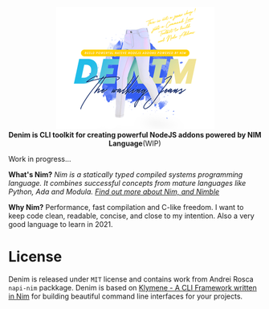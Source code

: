 <p align="center"><img src=".github/denim.png" height="242px" alt="DENIM - CLI Toolkit to build cool NodeJS addons Powered by NIM language"><br>
    <strong>Denim is CLI toolkit for creating powerful NodeJS addons powered by NIM Language</strong>(WIP)</p>

Work in progress...

**What's Nim?**
_Nim is a statically typed compiled systems programming language. It combines successful concepts from mature languages like Python, Ada and Modula. [Find out more about Nim, and Nimble](https://nim-lang.org/)_

**Why Nim?**
Performance, fast compilation and C-like freedom. I want to keep code clean, readable, concise, and close to my intention. Also a very good language to learn in 2021.

# License
Denim is released under <code>MIT</code> license and contains work from Andrei Rosca `napi-nim` packkage. Denim is based on [Klymene - A CLI Framework written in Nim](https://github.com/georgelemon/klymene) for building beautiful command line interfaces for your projects.
